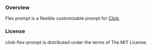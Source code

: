 ### Overview

Flex prompt is a flexible customizable prompt for [Clink](https://github.com/chrisant996/clink).

### License

clink-flex-prompt is distributed under the terms of The MIT License.

<!-- vim: set ft=markdown : -->
